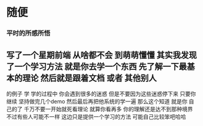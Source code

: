 # 随便
### 平时的所感所悟

## 写了一个星期前端 从啥都不会 到萌萌懂懂 其实我发现了一个学习方法 就是你去学一个东西 先了解一下最基本的理论 然后就是跟着文档 或者 其他别人
的例子 学 学的过程中 你会遇到很多的迷惑 但是不要因为这些迷惑停下来 只要你继续 坚持做完几个demo 然后最后再把他系统的学一遍 那么这个知道 就是你
自己的了 千万不要一开始就死看理论 就算你看再多 你的理解还是达不到那种境界 不过有些人可能不一样 这边只是提供一个学习的方法 可能自己比较笨吧哈哈
